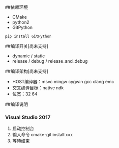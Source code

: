 ##依赖环境

* CMake
* python2
* GitPython
~~~
pip install GitPython
~~~


##编译开关[尚未支持]

* dynamic / static 
* release / debug / release_and_debug

##编译架构[尚未支持]

* HOST编译器：msvc mingw cygwin gcc clang emc
* 交叉编译目标：native ndk
* 位宽：32 64
  
##编译说明

### Visual Studio 2017
1. 启动控制台
2. 输入命令 cmake-git install xxx
3. 等待结束

